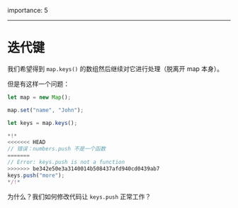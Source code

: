 importance: 5

---

# 迭代键

我们希望得到 `map.keys()` 的数组然后继续对它进行处理（脱离开 map 本身）。

但是有这样一个问题：

```js run
let map = new Map();

map.set("name", "John");

let keys = map.keys();

*!*
<<<<<<< HEAD
// 错误：numbers.push 不是一个函数
=======
// Error: keys.push is not a function
>>>>>>> be342e50e3a3140014b508437afd940cd0439ab7
keys.push("more");
*/!*
```

为什么？我们如何修改代码让 `keys.push` 正常工作？
